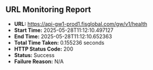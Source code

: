 ## URL Monitoring Report

- **URL:** https://api-gw1-prod1.fisglobal.com/gw/v1/health
- **Start Time:** 2025-05-28T11:12:10.497127
- **End Time:** 2025-05-28T11:12:10.652363
- **Total Time Taken:** 0.155236 seconds
- **HTTP Status Code:** 200
- **Status:** Success
- **Failure Reason:** N/A
